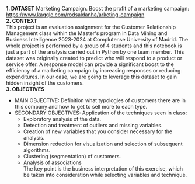 **1. DATASET**
Marketing Campaign. Boost the profit of a marketing campaign: https://www.kaggle.com/rodsaldanha/arketing-campaign  
**2. CONTEXT**   
This project is an evaluation assignment for the Customer Relationship Management class within the Master's program in Data Mining and Business Intelligence 2023-2024 at Complutense University of Madrid. The whole project is performed by a group of 4 students and this notebook is just a part of the analysis carried out in Python by one team member. This dataset was originally created to predict who will respond to a product or service offer. A response model can provide a significant boost to the efficiency of a marketing campaign by increasing responses or reducing expenditures. In our case, we are going to leverage this dataset to gain hidden insight of the customers.  
**3. OBJECTIVES**
- MAIN OBJECTIVE: Definition what typologies of customers there are in this company and how to get to sell more to each type.  
- SECONDARY OBJECTIVES: Application of the techniques seen in class:  
    + Exploratory analysis of the data.
    + Detection and treatment of outliers and missing variables.
    + Creation of new variables that you consider necessary for the analysis.
    + Dimension reduction for visualization and selection of subsequent algorithms.
    + Clustering (segmentation) of customers.
    + Analysis of associations  
The key point is the business interpretation of this exercise, which be taken into consideration while selecting variables and technique.  
